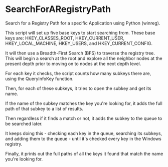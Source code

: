# SearchForARegistryPath
Search for a Registry Path for a specific Application using Python (winreg).


This script will set up five base keys to start searching from. These base keys are: HKEY_CLASSES_ROOT, HKEY_CURRENT_USER, HKEY_LOCAL_MACHINE, HKEY_USERS, and HKEY_CURRENT_CONFIG. 

It will then use a Breadth-First Search (BFS) to traverse the registry tree. 
This will begin a search at the root and explore all the neighbor nodes at the present depth prior to moving on to nodes at the next depth level.

For each key it checks, the script counts how many subkeys there are, using the QueryInfoKey function.

Then, for each of these subkeys, it tries to open the subkey and get its name.

If the name of the subkey matches the key you're looking for, it adds the full path of that subkey to a list of results.

Then regardless if it finds a match or not, it adds the subkey to the queue to be searched later.

It keeps doing this - checking each key in the queue, searching its subkeys, and adding them to the queue - until it's checked every key in the Windows registry.

Finally, it prints out the full paths of all the keys it found that match the name you're looking for.

